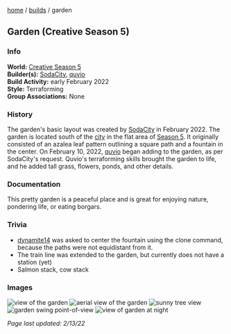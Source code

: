 [home](/) / [builds](/builds) / garden

## Garden (Creative Season 5)

### Info
**World:** [Creative Season 5](/worlds/arc5)  
**Builder(s):** [SodaCity](/members/sodacity), [quvio](/members/quvio)  
**Build Activity:** early February 2022  
**Style:** Terraforming  
**Group Associations:** None  

### History
The garden's basic layout was created by [SodaCity](/members/sodacity) in February 2022. The garden is located south of the [city](arc45city) in the flat area of [Season 5](/worlds/arc5). It originally consisted of an azalea leaf pattern outlining a square path and a fountain in the center. On February 10, 2022, [quvio](/members/quvio) began adding to the garden, as per SodaCity's request. Quvio's terraforming skills brought the garden to life, and he added tall grass, flowers, ponds, and other details.

### Documentation
This pretty garden is a peaceful place and is great for enjoying nature, pondering life, or eating borgars.

### Trivia
- [dynamite14](/members/dynamite14) was asked to center the fountain using the clone command, because the paths were not equidistant from it.
- The train line was extended to the garden, but currently does not have a station (yet)
- Salmon stack, cow stack

### Images
![view of the garden](https://aei.pw/media/minecraft/ar-images/garden1.png)
![aerial view of the garden](https://aei.pw/media/minecraft/ar-images/garden2.png)
![sunny tree view](https://aei.pw/media/minecraft/ar-images/garden5.png)
![garden swing point-of-view](https://aei.pw/media/minecraft/ar-images/garden3.png)
![view of garden at night](https://aei.pw/media/minecraft/ar-images/garden4.png)



*Page last updated: 2/13/22*
